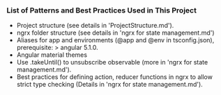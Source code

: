### List of Patterns and Best Practices Used in This Project

* Project structure (see details in 'ProjectStructure.md').
* ngrx folder structure (see details in 'ngrx for state management.md')
* Aliases for app and environments (@app and @env in tsconfig.json), prerequisite: > angular 5.1.0.
* Angular material themes
* Use .takeUntil() to unsubscribe observable (more in 'ngrx for state management.md').
* Best practices for defining action, reducer functions in ngrx to allow strict type checking (Details in 'ngrx for state management.md').
 
